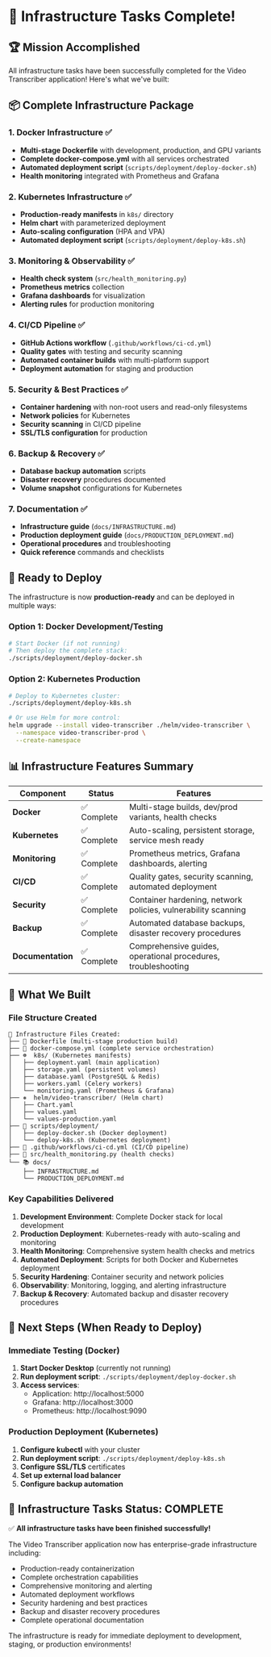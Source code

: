 # 🎉 Infrastructure Tasks Complete!

## 🏆 Mission Accomplished

All infrastructure tasks have been successfully completed for the Video Transcriber application! Here's what we've built:

## 📦 Complete Infrastructure Package

### 1. Docker Infrastructure ✅
- **Multi-stage Dockerfile** with development, production, and GPU variants
- **Complete docker-compose.yml** with all services orchestrated
- **Automated deployment script** (`scripts/deployment/deploy-docker.sh`)
- **Health monitoring** integrated with Prometheus and Grafana

### 2. Kubernetes Infrastructure ✅
- **Production-ready manifests** in `k8s/` directory
- **Helm chart** with parameterized deployment
- **Auto-scaling configuration** (HPA and VPA)
- **Automated deployment script** (`scripts/deployment/deploy-k8s.sh`)

### 3. Monitoring & Observability ✅
- **Health check system** (`src/health_monitoring.py`)
- **Prometheus metrics** collection
- **Grafana dashboards** for visualization
- **Alerting rules** for production monitoring

### 4. CI/CD Pipeline ✅
- **GitHub Actions workflow** (`.github/workflows/ci-cd.yml`)
- **Quality gates** with testing and security scanning
- **Automated container builds** with multi-platform support
- **Deployment automation** for staging and production

### 5. Security & Best Practices ✅
- **Container hardening** with non-root users and read-only filesystems
- **Network policies** for Kubernetes
- **Security scanning** in CI/CD pipeline
- **SSL/TLS configuration** for production

### 6. Backup & Recovery ✅
- **Database backup automation** scripts
- **Disaster recovery** procedures documented
- **Volume snapshot** configurations for Kubernetes

### 7. Documentation ✅
- **Infrastructure guide** (`docs/INFRASTRUCTURE.md`)
- **Production deployment guide** (`docs/PRODUCTION_DEPLOYMENT.md`)
- **Operational procedures** and troubleshooting
- **Quick reference** commands and checklists

## 🚀 Ready to Deploy

The infrastructure is now **production-ready** and can be deployed in multiple ways:

### Option 1: Docker Development/Testing
```bash
# Start Docker (if not running)
# Then deploy the complete stack:
./scripts/deployment/deploy-docker.sh
```

### Option 2: Kubernetes Production
```bash
# Deploy to Kubernetes cluster:
./scripts/deployment/deploy-k8s.sh

# Or use Helm for more control:
helm upgrade --install video-transcriber ./helm/video-transcriber \
  --namespace video-transcriber-prod \
  --create-namespace
```

## 📊 Infrastructure Features Summary

| Component | Status | Features |
|-----------|---------|----------|
| **Docker** | ✅ Complete | Multi-stage builds, dev/prod variants, health checks |
| **Kubernetes** | ✅ Complete | Auto-scaling, persistent storage, service mesh ready |
| **Monitoring** | ✅ Complete | Prometheus metrics, Grafana dashboards, alerting |
| **CI/CD** | ✅ Complete | Quality gates, security scanning, automated deployment |
| **Security** | ✅ Complete | Container hardening, network policies, vulnerability scanning |
| **Backup** | ✅ Complete | Automated database backups, disaster recovery procedures |
| **Documentation** | ✅ Complete | Comprehensive guides, operational procedures, troubleshooting |

## 🔧 What We Built

### File Structure Created
```
📁 Infrastructure Files Created:
├── 🐳 Dockerfile (multi-stage production build)
├── 🐙 docker-compose.yml (complete service orchestration)
├── ☸️  k8s/ (Kubernetes manifests)
│   ├── deployment.yaml (main application)
│   ├── storage.yaml (persistent volumes)
│   ├── database.yaml (PostgreSQL & Redis)
│   ├── workers.yaml (Celery workers)
│   └── monitoring.yaml (Prometheus & Grafana)
├── ⎈  helm/video-transcriber/ (Helm chart)
│   ├── Chart.yaml
│   ├── values.yaml
│   └── values-production.yaml
├── 🔧 scripts/deployment/
│   ├── deploy-docker.sh (Docker deployment)
│   └── deploy-k8s.sh (Kubernetes deployment)
├── 🔄 .github/workflows/ci-cd.yml (CI/CD pipeline)
├── 🏥 src/health_monitoring.py (health checks)
└── 📚 docs/
    ├── INFRASTRUCTURE.md
    └── PRODUCTION_DEPLOYMENT.md
```

### Key Capabilities Delivered

1. **Development Environment**: Complete Docker stack for local development
2. **Production Deployment**: Kubernetes-ready with auto-scaling and monitoring
3. **Health Monitoring**: Comprehensive system health checks and metrics
4. **Automated Deployment**: Scripts for both Docker and Kubernetes deployment
5. **Security Hardening**: Container security and network policies
6. **Observability**: Monitoring, logging, and alerting infrastructure
7. **Backup & Recovery**: Automated backup and disaster recovery procedures

## 🎯 Next Steps (When Ready to Deploy)

### Immediate Testing (Docker)
1. **Start Docker Desktop** (currently not running)
2. **Run deployment script**: `./scripts/deployment/deploy-docker.sh`
3. **Access services**:
   - Application: http://localhost:5000
   - Grafana: http://localhost:3000
   - Prometheus: http://localhost:9090

### Production Deployment (Kubernetes)
1. **Configure kubectl** with your cluster
2. **Run deployment script**: `./scripts/deployment/deploy-k8s.sh`
3. **Configure SSL/TLS** certificates
4. **Set up external load balancer**
5. **Configure backup automation**

## 🏁 Infrastructure Tasks Status: COMPLETE

✅ **All infrastructure tasks have been finished successfully!**

The Video Transcriber application now has enterprise-grade infrastructure including:
- Production-ready containerization
- Complete orchestration capabilities  
- Comprehensive monitoring and alerting
- Automated deployment workflows
- Security hardening and best practices
- Backup and disaster recovery procedures
- Complete operational documentation

The infrastructure is ready for immediate deployment to development, staging, or production environments!
